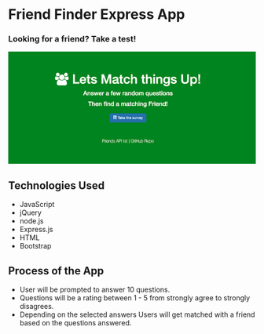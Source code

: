 # Friend Finder Express App

### Looking for a friend? Take a test!

![home](app/public/assets/images/homepage.png)
 
## Technologies Used

* JavaScript
* jQuery
* node.js
* Express.js
* HTML
* Bootstrap

## Process of the App

* User will be prompted to answer 10 questions.
* Questions will be a rating between 1 - 5 from strongly agree to strongly disagrees.
* Depending on the selected answers Users will get matched with a friend based on the questions answered.
